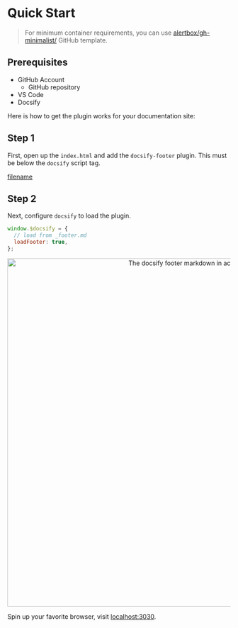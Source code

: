 # Quick Start

> For minimum container requirements, you can use [alertbox/gh-minimalist/](https://github.com/alertbox/gh-minimalist/) GitHub template.

## Prerequisites

- GitHub Account
  - GitHub repository
- VS Code
- Docsify

Here is how to get the plugin works for your documentation site:

## Step 1

First, open up the `index.html` and add the `docsify-footer` plugin. This must be below the `docsify` script tag.

[filename](_gist/add-latest.md ':include')

## Step 2

Next, configure `docsify` to load the plugin.

```javascript
window.$docsify = {
  // load from _footer.md
  loadFooter: true,
};
```

<p align="center">
  <img alt="The docsify footer markdown in action" src="https://user-images.githubusercontent.com/958227/84028138-d4a15280-a9ad-11ea-93d1-43ebace761b3.png" width="786">
</p>

Spin up your favorite browser, visit [localhost:3030](https://localhost:3030).
